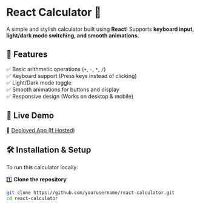 # React Calculator 🧮

A simple and stylish calculator built using **React**! Supports **keyboard input, light/dark mode switching, and smooth animations.**

## 🌟 Features
✅ Basic arithmetic operations (`+`, `-`, `*`, `/`)  
✅ Keyboard support (Press keys instead of clicking)  
✅ Light/Dark mode toggle  
✅ Smooth animations for buttons and display  
✅ Responsive design (Works on desktop & mobile)

## 🚀 Live Demo
🔗 [Deployed App (If Hosted)](https://your-live-demo-link.com)

## 🛠 Installation & Setup
To run this calculator locally:

1️⃣ **Clone the repository**  
```sh
git clone https://github.com/yourusername/react-calculator.git
cd react-calculator
